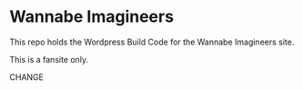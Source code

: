 # Wannabe Imagineers

This repo holds the Wordpress Build Code for the Wannabe Imagineers site.

This is a fansite only.

CHANGE